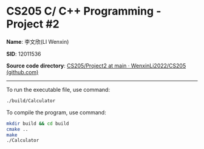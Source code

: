 # CS205 C/ C++ Programming - Project #2

**Name**: 李文欣(LI Wenxin)

**SID**: 12011536

**Source code directory**: [CS205/Project2 at main · WenxinLi2022/CS205 (github.com)](https://github.com/WenxinLi2022/CS205/tree/main/Project2)

-----

To run the executable file, use command:

```bash
./build/Calculator
```

To compile the program, use command:

```bash
mkdir build && cd build
cmake ..
make
./Calculator
```

